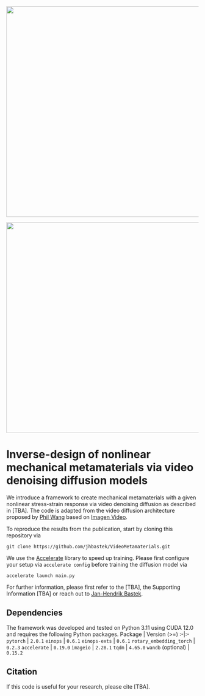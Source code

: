 $~$

<p align="center"><img src="pred_light.gif#gh-light-mode-only" width="550"\></p>
<p align="center"><img src="pred_dark.gif#gh-dark-mode-only" width="550"\></p>

# Inverse-design of nonlinear mechanical metamaterials via video denoising diffusion models

We introduce a framework to create mechanical metamaterials with a given nonlinear stress-strain response via video denoising diffusion as described in [TBA]. The code is adapted from the video diffusion architecture proposed by [Phil Wang](https://github.com/lucidrains/imagen-pytorch) based on [Imagen Video](https://imagen.research.google/video/).

To reproduce the results from the publication, start by cloning this repository via
```
git clone https://github.com/jhbastek/VideoMetamaterials.git
``` 
We use the [Accelerate](https://huggingface.co/docs/accelerate/index) library to speed up training. Please first configure your setup via ```accelerate config``` before training the diffusion model via
```
accelerate launch main.py
```

For further information, please first refer to the [TBA], the Supporting Information [TBA] or reach out to [Jan-Hendrik Bastek](mailto:jbastek@ethz.ch).

## Dependencies

The framework was developed and tested on Python 3.11 using CUDA 12.0 and requires the following Python packages.
Package | Version (>=)
:-|:-
`pytorch`       | `2.0.1`
`einops`        | `0.6.1`
`einops-exts`   | `0.6.1`
`rotary_embedding_torch` | `0.2.3`
`accelerate`    | `0.19.0`
`imageio`       | `2.28.1`
`tqdm`          | `4.65.0`
`wandb` (optional)        | `0.15.2`

## Citation

If this code is useful for your research, please cite [TBA].

